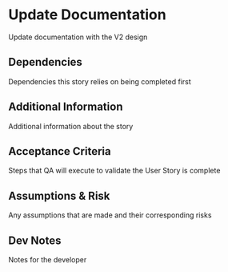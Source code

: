 # Update Documentation

Update documentation with the V2 design

## Dependencies

Dependencies this story relies on being completed first

## Additional Information

Additional information about the story

## Acceptance Criteria

Steps that QA will execute to validate the User Story is complete

## Assumptions & Risk

Any assumptions that are made and their corresponding risks

## Dev Notes

Notes for the developer